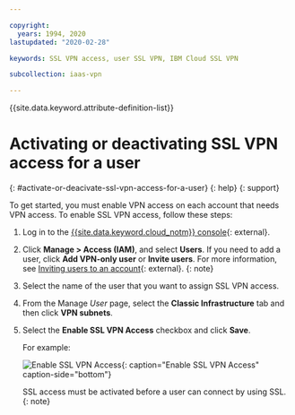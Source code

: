 ```yaml
---

copyright:
  years: 1994, 2020
lastupdated: "2020-02-28"

keywords: SSL VPN access, user SSL VPN, IBM Cloud SSL VPN

subcollection: iaas-vpn

---
```


{{site.data.keyword.attribute-definition-list}}

# Activating or deactivating SSL VPN access for a user
{: #activate-or-deacivate-ssl-vpn-access-for-a-user}
{: help}
{: support}

To get started, you must enable VPN access on each account that needs VPN access. To enable SSL VPN access, follow these steps:

1. Log in to the [{{site.data.keyword.cloud_notm}} console](https://{DomainName}/){: external}.
1. Click **Manage > Access (IAM)**, and select **Users**.
   If you need to add a user, click **Add VPN-only user** or **Invite users**. For more information, see [Inviting users to an account](/docs/account?topic=account-iamuserinv){: external}.
   {: note}
   
1. Select the name of the user that you want to assign SSL VPN access.
1. From the Manage _User_ page, select the **Classic Infrastructure** tab and then click **VPN subnets**.
1. Select the **Enable SSL VPN Access** checkbox and click **Save**.

   For example:

   ![Enable SSL VPN Access](images/vpn_ssl_enable.png){: caption="Enable SSL VPN Access" caption-side="bottom"}  

   SSL access must be activated before a user can connect by using SSL.
   {: note}
